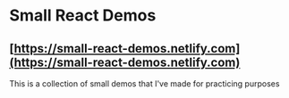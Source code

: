 # Small React Demos 

## [https://small-react-demos.netlify.com](https://small-react-demos.netlify.com)

This is a collection of small demos that I've made for practicing purposes